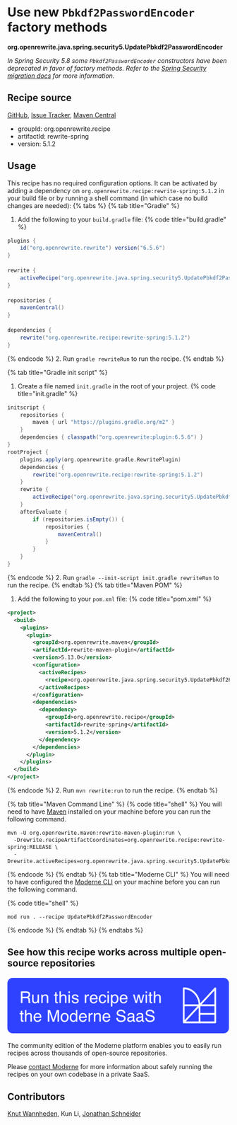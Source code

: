 # Use new `Pbkdf2PasswordEncoder` factory methods

**org.openrewrite.java.spring.security5.UpdatePbkdf2PasswordEncoder**

_In Spring Security 5.8 some `Pbkdf2PasswordEncoder` constructors have been deprecated in favor of factory methods. Refer to the [ Spring Security migration docs](https://docs.spring.io/spring-security/reference/5.8/migration/index.html#_update_pbkdf2passwordencoder) for more information._

## Recipe source

[GitHub](https://github.com/openrewrite/rewrite-spring/blob/main/src/main/java/org/openrewrite/java/spring/security5/UpdatePbkdf2PasswordEncoder.java), [Issue Tracker](https://github.com/openrewrite/rewrite-spring/issues), [Maven Central](https://central.sonatype.com/artifact/org.openrewrite.recipe/rewrite-spring/5.1.2/jar)

* groupId: org.openrewrite.recipe
* artifactId: rewrite-spring
* version: 5.1.2


## Usage

This recipe has no required configuration options. It can be activated by adding a dependency on `org.openrewrite.recipe:rewrite-spring:5.1.2` in your build file or by running a shell command (in which case no build changes are needed): 
{% tabs %}
{% tab title="Gradle" %}
1. Add the following to your `build.gradle` file:
{% code title="build.gradle" %}
```groovy
plugins {
    id("org.openrewrite.rewrite") version("6.5.6")
}

rewrite {
    activeRecipe("org.openrewrite.java.spring.security5.UpdatePbkdf2PasswordEncoder")
}

repositories {
    mavenCentral()
}

dependencies {
    rewrite("org.openrewrite.recipe:rewrite-spring:5.1.2")
}
```
{% endcode %}
2. Run `gradle rewriteRun` to run the recipe.
{% endtab %}

{% tab title="Gradle init script" %}
1. Create a file named `init.gradle` in the root of your project.
{% code title="init.gradle" %}
```groovy
initscript {
    repositories {
        maven { url "https://plugins.gradle.org/m2" }
    }
    dependencies { classpath("org.openrewrite:plugin:6.5.6") }
}
rootProject {
    plugins.apply(org.openrewrite.gradle.RewritePlugin)
    dependencies {
        rewrite("org.openrewrite.recipe:rewrite-spring:5.1.2")
    }
    rewrite {
        activeRecipe("org.openrewrite.java.spring.security5.UpdatePbkdf2PasswordEncoder")
    }
    afterEvaluate {
        if (repositories.isEmpty()) {
            repositories {
                mavenCentral()
            }
        }
    }
}
```
{% endcode %}
2. Run `gradle --init-script init.gradle rewriteRun` to run the recipe.
{% endtab %}
{% tab title="Maven POM" %}
1. Add the following to your `pom.xml` file:
{% code title="pom.xml" %}
```xml
<project>
  <build>
    <plugins>
      <plugin>
        <groupId>org.openrewrite.maven</groupId>
        <artifactId>rewrite-maven-plugin</artifactId>
        <version>5.13.0</version>
        <configuration>
          <activeRecipes>
            <recipe>org.openrewrite.java.spring.security5.UpdatePbkdf2PasswordEncoder</recipe>
          </activeRecipes>
        </configuration>
        <dependencies>
          <dependency>
            <groupId>org.openrewrite.recipe</groupId>
            <artifactId>rewrite-spring</artifactId>
            <version>5.1.2</version>
          </dependency>
        </dependencies>
      </plugin>
    </plugins>
  </build>
</project>
```
{% endcode %}
2. Run `mvn rewrite:run` to run the recipe.
{% endtab %}

{% tab title="Maven Command Line" %}
{% code title="shell" %}
You will need to have [Maven](https://maven.apache.org/download.cgi) installed on your machine before you can run the following command.

```shell
mvn -U org.openrewrite.maven:rewrite-maven-plugin:run \
  -Drewrite.recipeArtifactCoordinates=org.openrewrite.recipe:rewrite-spring:RELEASE \
  -Drewrite.activeRecipes=org.openrewrite.java.spring.security5.UpdatePbkdf2PasswordEncoder
```
{% endcode %}
{% endtab %}
{% tab title="Moderne CLI" %}
You will need to have configured the [Moderne CLI](https://docs.moderne.io/moderne-cli/cli-intro) on your machine before you can run the following command.

{% code title="shell" %}
```shell
mod run . --recipe UpdatePbkdf2PasswordEncoder
```
{% endcode %}
{% endtab %}
{% endtabs %}

## See how this recipe works across multiple open-source repositories

[![Moderne Link Image](/.gitbook/assets/ModerneRecipeButton.png)](https://app.moderne.io/recipes/org.openrewrite.java.spring.security5.UpdatePbkdf2PasswordEncoder)

The community edition of the Moderne platform enables you to easily run recipes across thousands of open-source repositories.

Please [contact Moderne](https://moderne.io/product) for more information about safely running the recipes on your own codebase in a private SaaS.

## Contributors
[Knut Wannheden](mailto:knut@moderne.io), Kun Li, [Jonathan Schnéider](mailto:jkschneider@gmail.com)
